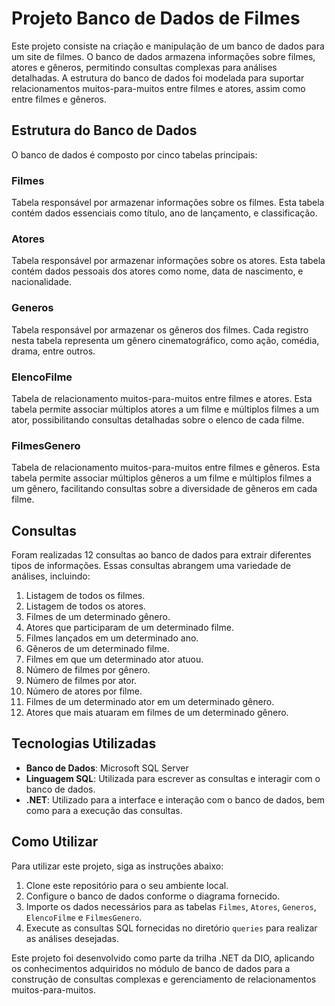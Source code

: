 # Projeto Banco de Dados de Filmes

Este projeto consiste na criação e manipulação de um banco de dados para um site de filmes. O banco de dados armazena informações sobre filmes, atores e gêneros, permitindo consultas complexas para análises detalhadas. A estrutura do banco de dados foi modelada para suportar relacionamentos muitos-para-muitos entre filmes e atores, assim como entre filmes e gêneros.

## Estrutura do Banco de Dados

O banco de dados é composto por cinco tabelas principais:

### Filmes

Tabela responsável por armazenar informações sobre os filmes. Esta tabela contém dados essenciais como título, ano de lançamento, e classificação.

### Atores

Tabela responsável por armazenar informações sobre os atores. Esta tabela contém dados pessoais dos atores como nome, data de nascimento, e nacionalidade.

### Generos

Tabela responsável por armazenar os gêneros dos filmes. Cada registro nesta tabela representa um gênero cinematográfico, como ação, comédia, drama, entre outros.

### ElencoFilme

Tabela de relacionamento muitos-para-muitos entre filmes e atores. Esta tabela permite associar múltiplos atores a um filme e múltiplos filmes a um ator, possibilitando consultas detalhadas sobre o elenco de cada filme.

### FilmesGenero

Tabela de relacionamento muitos-para-muitos entre filmes e gêneros. Esta tabela permite associar múltiplos gêneros a um filme e múltiplos filmes a um gênero, facilitando consultas sobre a diversidade de gêneros em cada filme.

## Consultas

Foram realizadas 12 consultas ao banco de dados para extrair diferentes tipos de informações. Essas consultas abrangem uma variedade de análises, incluindo:

1. Listagem de todos os filmes.
2. Listagem de todos os atores.
3. Filmes de um determinado gênero.
4. Atores que participaram de um determinado filme.
5. Filmes lançados em um determinado ano.
6. Gêneros de um determinado filme.
7. Filmes em que um determinado ator atuou.
8. Número de filmes por gênero.
9. Número de filmes por ator.
10. Número de atores por filme.
11. Filmes de um determinado ator em um determinado gênero.
12. Atores que mais atuaram em filmes de um determinado gênero.

## Tecnologias Utilizadas

- **Banco de Dados**: Microsoft SQL Server
- **Linguagem SQL**: Utilizada para escrever as consultas e interagir com o banco de dados.
- **.NET**: Utilizado para a interface e interação com o banco de dados, bem como para a execução das consultas.

## Como Utilizar

Para utilizar este projeto, siga as instruções abaixo:

1. Clone este repositório para o seu ambiente local.
2. Configure o banco de dados conforme o diagrama fornecido.
3. Importe os dados necessários para as tabelas `Filmes`, `Atores`, `Generos`, `ElencoFilme` e `FilmesGenero`.
4. Execute as consultas SQL fornecidas no diretório `queries` para realizar as análises desejadas.

Este projeto foi desenvolvido como parte da trilha .NET da DIO, aplicando os conhecimentos adquiridos no módulo de banco de dados para a construção de consultas complexas e gerenciamento de relacionamentos muitos-para-muitos.
